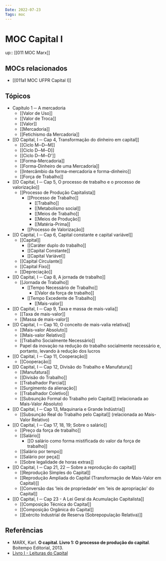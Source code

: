 ```yaml
---
Date: 2022-07-23
Tags: moc 
---
```

# MOC Capital I
up:: [[011 MOC Marx]]

## MOCs relacionados
- [[011a1 MOC UFPR Capital I]]

## Tópicos
- Capítulo 1 ─ A mercadoria
	- [[Valor de Uso]]
	- [[Valor de Troca]]
	- [[Valor]]
	- [[Mercadoria]]
	- [[Fetichismo da Mercadoria]]
- [[O Capital, I ─ Cap 4, Transformação do dinheiro em capital]]
	- [[Ciclo M─D─M]]
	- [[Ciclo D─M─D]]
	- [[Ciclo D─M─D']]
	- [[Forma-Mercadoria]]
	- [[Forma-Dinheiro de uma Mercadoria]]
	- [[Intercâmbio da forma-mercadoria e forma-dinheiro]]
	- [[Força de Trabalho]]
- [[O Capital, I ─ Cap 5, O processo de trabalho e o processo de valorização]]
	- [[Processo de Produção Capitalista]]
		- [[Processo de Trabalho]]
			- [[Trabalho]]
			- [[Metabolismo social]]
			- [[Meios de Trabalho]]
			- [[Meios de Produção]]
			- [[Matéria-Prima]]
		- [[Processo de Valorização]]
- [[O Capital, I ─ Cap 6, Capital constante e capital variável]]
	- [[Capital]]
		- [[Caráter duplo do trabalho]]
		- [[Capital Constante]]
		- [[Capital Variável]]
	- [[Capital Circulante]]
	- [[Capital Fixo]]
	- [[Depreciação]]
- [[O Capital, I ─ Cap 8, A jornada de trabalho]]
	- [[Jornada de Trabalho]]
		- [[Tempo Necessário de Trabalho]]
			- [[Valor da força de trabalho]]
		- [[Tempo Excedente de Trabalho]]
			- [[Mais-valor]]
- [[O Capital, I ─ Cap 9, Taxa e massa de mais-valia]]
	- [[Taxa de mais-valor]]
	- [[Massa de mais-valor]]
- [[O Capital, I ─ Cap 10, O conceito de mais-valia relativa]]
	- [[Mais-valor Absoluto]]
	- [[Mais-valor Relativo]]
	- [[Trabalho Socialmente Necessário]]
	- Papel da inovação na redução do trabalho socialmente necessário e, portanto, levando à redução dos lucros
- [[O Capital, I ─ Cap 11, Cooperação]]
	- [[Cooperação]]
- [[O Capital, I ─ Cap 12, Divisão do Trabalho e Manufatura]]
	- [[Manufatura]]
	- [[Divisão do Trabalho]]
	- [[Trabalhador Parcial]]
	- [[Surgimento da alienação]]
	- [[Trabalhador Coletivo]]
	- [[Subsunção Formal do Trabalho pelo Capital]] (relacionada ao Mais-Valor Absoluto)
- [[O Capital, I ─ Cap 13, Maquinaria e Grande Indústria]]
	- [[Subsunção Real do Trabalho pelo Capital]] (relacionada ao Mais-Valor Relativo)
- [[O Capital, I ─ Cap 17, 18, 19; Sobre o salário]]
	- [[Preço da força de trabalho]]
	- [[Salário]]
		- [[O salário como forma mistificada do valor da força de trabalho]]
	- [[Salário por tempo]]
	- [[Salário por peça]]
	- [[Sobre legalidade de horas extras]]
- [[O Capital, I ─ Cap 21, 22 ─ Sobre a reprodução do capital]]
	- [[Reprodução Simples do Capital]]
	- [[Reprodução Ampliada do Capital (Transformação de Mais-Valor em Capital)]]
	- [[Conversão das 'leis de propriedade' em 'leis de apropriação' do Capital]]
- [[O Capital, I ─ Cap 23 - A Lei Geral da Acumulação Capitalista]]
	- [[Composição Técnica do Capital]]
	- [[Composição Orgânica do Capital]]
	- [[Exército Industrial de Reserva (Sobrepopulação Relativa)]]


## Referências
- MARX, Karl. **O capital. Livro 1: O processo de produção do capital**. Boitempo Editorial, 2013.
- [Livro I - Leituras do Capital](http://www.leiturasdocapital.ufpr.br/?page_id=40)